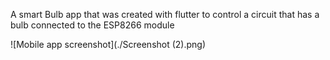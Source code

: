 A smart Bulb app that was created with flutter to control a circuit that has a bulb connected to the ESP8266 module

![Mobile app screenshot](./Screenshot (2).png)
